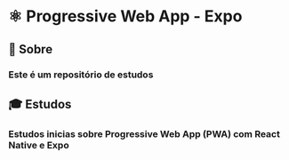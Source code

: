 #  ⚛️ Progressive Web App - Expo

## :closed_book: Sobre 
 ### Este é um repositório de estudos

## :mortar_board: Estudos
 ### Estudos inicias sobre Progressive Web App (PWA) com React Native e Expo

